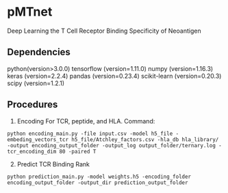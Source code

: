 # pMTnet
Deep Learning the T Cell Receptor Binding Specificity of Neoantigen
## Dependencies
python(version>3.0.0)
tensorflow (version=1.11.0)
numpy (version=1.16.3)
keras (version=2.2.4)
pandas (version=0.23.4)
scikit-learn (version=0.20.3)
scipy (version=1.2.1)
## Procedures
1. Encoding For TCR, peptide, and HLA.
Command:
```
python encoding_main.py -file input.csv -model h5_file -embeding_vectors_tcr h5_file/Atchley_factors.csv -hla_db hla_library/ -output encoding_output_folder -output_log output_folder/ternary.log -tcr_encoding_dim 80 -paired T
```
2. Predict TCR Binding Rank
``` 
python prediction_main.py -model weights.h5 -encoding_folder encoding_output_folder -output_dir prediction_output_folder
```

